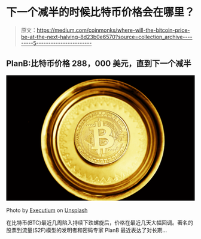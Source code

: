 # 下一个减半的时候比特币价格会在哪里？

> 原文：<https://medium.com/coinmonks/where-will-the-bitcoin-price-be-at-the-next-halving-8d23b0e6570?source=collection_archive---------5----------------------->

## PlanB:比特币价格 288，000 美元，直到下一个减半

![](img/06bf9bb9d565a8c469fb05a1a59d3e26.png)

Photo by [Executium](https://unsplash.com/@executium?utm_source=medium&utm_medium=referral) on [Unsplash](https://unsplash.com?utm_source=medium&utm_medium=referral)

在比特币(BTC)最近几周陷入持续下跌螺旋后，价格在最近几天大幅回调。著名的股票到流量(S2F)模型的发明者和密码专家 PlanB 最近表达了对长期…